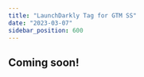 ```yaml
---
title: "LaunchDarkly Tag for GTM SS"
date: "2023-03-07"
sidebar_position: 600
---
```



## Coming soon!
